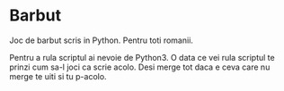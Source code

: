 # Barbut
Joc de barbut scris in Python. Pentru toti romanii.

Pentru a rula scriptul ai nevoie de Python3.
O data ce vei rula scriptul te prinzi cum sa-l joci ca scrie acolo.
Desi merge tot daca e ceva care nu merge te uiti si tu p-acolo.
